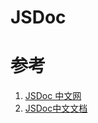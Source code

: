 # JSDoc
# 参考
1. [JSDoc 中文网](https://www.html.cn/doc/jsdoc/index.html)
2. [JSDoc中文文档](http://www.shouce.ren/api/view/a/13232)